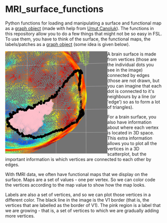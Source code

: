 # MRI_surface_functions
Python functions for loading and manipulating a surface and functional map as a
[graph object](https://en.wikipedia.org/wiki/Graph_(discrete_mathematics))
(made with help from [Umut Canoluk](https://github.com/dafrius)). The functions
in this repository allow you to do a few things that might not be so easy in
FSL. To use them, you have to think of the surface, the functional maps, the
labels/patches as a [graph
object](https://en.wikipedia.org/wiki/Graph_(discrete_mathematics)) (some idea
is given below).

<img align="left" width="65%" src="/images/done.gif">

A brain surface is made from vertices (those are the individual dots you see in
the image) connected by edges (those are not drawn, but you can imagine that
each dot is connected to it's neighbours by a line (or 'edge') so as to form a
lot of triangles).

For a brain surface, you also have information about where each vertex is
located in 3D space. This extra information allows you to plot all the vertices
in a 3D scatterplot, but the important information is which vertices are
connected to each other by edges.

With fMRI data, we often have functional maps that we display on the surface.
Maps are a set of values - one per vertex. So we can color code the vertices
according to the map value to show how the map looks.

Labels are also a set of vertices, and so we can plot those vertices in a
different color. The black line in the image is the V1 border (that is, the
vertices that are labelled as the border of V1). The pink region is a label
that we are growing - that is, a set of vertices to which we are gradually
adding more vertices.
